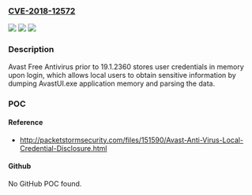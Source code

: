 ### [CVE-2018-12572](https://cve.mitre.org/cgi-bin/cvename.cgi?name=CVE-2018-12572)
![](https://img.shields.io/static/v1?label=Product&message=n%2Fa&color=blue)
![](https://img.shields.io/static/v1?label=Version&message=n%2Fa&color=blue)
![](https://img.shields.io/static/v1?label=Vulnerability&message=n%2Fa&color=brighgreen)

### Description

Avast Free Antivirus prior to 19.1.2360 stores user credentials in memory upon login, which allows local users to obtain sensitive information by dumping AvastUI.exe application memory and parsing the data.

### POC

#### Reference
- http://packetstormsecurity.com/files/151590/Avast-Anti-Virus-Local-Credential-Disclosure.html

#### Github
No GitHub POC found.

